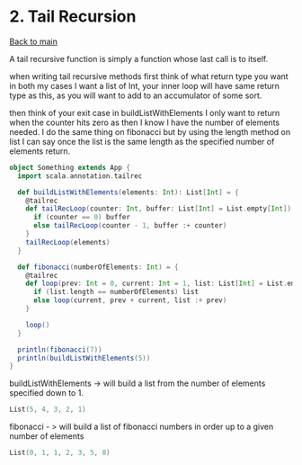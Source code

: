 # 2. Tail Recursion

[Back to main](index.md)

A tail recursive function is simply a function whose last call is to itself.

when writing tail recursive methods first think of what return type you want in both my cases I want 
a list of Int, your inner loop will have same return type as this, as you will want to add to an accumulator of some sort.

then think of your exit case in buildListWithElements I only want to return when the counter hits zero as then I know I have the number of elements needed.
I do the same thing on fibonacci but by using the length method on list I can say once the list is the same length as the specified number of elements return.
```scala
object Something extends App {
  import scala.annotation.tailrec

  def buildListWithElements(elements: Int): List[Int] = {
    @tailrec
    def tailRecLoop(counter: Int, buffer: List[Int] = List.empty[Int]): List[Int] = {
      if (counter == 0) buffer
      else tailRecLoop(counter - 1, buffer :+ counter)
    }
    tailRecLoop(elements)
  }

  def fibonacci(numberOfElements: Int) = {
    @tailrec
    def loop(prev: Int = 0, current: Int = 1, list: List[Int] = List.empty): List[Int] = {
      if (list.length == numberOfElements) list
      else loop(current, prev + current, list :+ prev)
    }

    loop()
  }

  println(fibonacci(7))
  println(buildListWithElements(5))
}
```

buildListWithElements -> will build a list from the number of elements specified down to 1.
```scala
List(5, 4, 3, 2, 1)
```

fibonacci - > will build a list of fibonacci numbers in order up to a given number of elements
```scala
List(0, 1, 1, 2, 3, 5, 8)
```